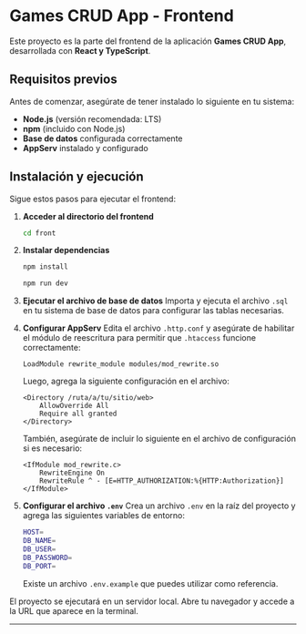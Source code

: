 # Games CRUD App - Frontend

Este proyecto es la parte del frontend de la aplicación **Games CRUD App**, desarrollada con **React y TypeScript**.

## Requisitos previos

Antes de comenzar, asegúrate de tener instalado lo siguiente en tu sistema:

- **Node.js** (versión recomendada: LTS)
- **npm** (incluido con Node.js)
- **Base de datos** configurada correctamente
- **AppServ** instalado y configurado

## Instalación y ejecución

Sigue estos pasos para ejecutar el frontend:

1. **Acceder al directorio del frontend**
   ```sh
   cd front
   ```
2. **Instalar dependencias**
   ```sh
   npm install
   
   npm run dev
   ```
  
3. **Ejecutar el archivo de base de datos**
   Importa y ejecuta el archivo `.sql` en tu sistema de base de datos para configurar las tablas necesarias.

4. **Configurar AppServ**
   Edita el archivo `.http.conf` y asegúrate de habilitar el módulo de reescritura para permitir que `.htaccess` funcione correctamente:
   ```
   LoadModule rewrite_module modules/mod_rewrite.so
   ```
   Luego, agrega la siguiente configuración en el archivo:
   ```
   <Directory /ruta/a/tu/sitio/web>
       AllowOverride All
       Require all granted
   </Directory>
   ```
   También, asegúrate de incluir lo siguiente en el archivo de configuración si es necesario:
   ```
   <IfModule mod_rewrite.c>
       RewriteEngine On
       RewriteRule ^ - [E=HTTP_AUTHORIZATION:%{HTTP:Authorization}]
   </IfModule>
   ```

5. **Configurar el archivo `.env`**
   Crea un archivo `.env` en la raíz del proyecto y agrega las siguientes variables de entorno:
   ```sh
   HOST=
   DB_NAME=
   DB_USER=
   DB_PASSWORD=
   DB_PORT=
   ```
   Existe un archivo `.env.example` que puedes utilizar como referencia.

El proyecto se ejecutará en un servidor local. Abre tu navegador y accede a la URL que aparece en la terminal.

---
